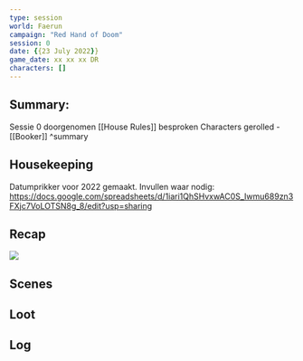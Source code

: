 ```yaml
---
type: session
world: Faerun
campaign: "Red Hand of Doom"
session: 0
date: {{23 July 2022}}
game_date: xx xx xx DR
characters: []
---
```




## Summary:
Sessie 0 doorgenomen
[[House Rules]] besproken
Characters gerolled - [[Booker]]
^summary
## Housekeeping
Datumprikker voor 2022 gemaakt.
Invullen waar nodig: 
https://docs.google.com/spreadsheets/d/1iari1QhSHvxwAC0S_Iwmu689zn3FXjc7VoLOTSN8g_8/edit?usp=sharing
## Recap
![](^summary)
## Scenes
## Loot
## Log


